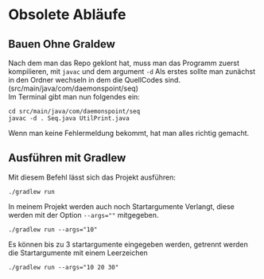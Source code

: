 # Obsolete Abläufe

## Bauen Ohne Graldew

Nach dem man das Repo geklont hat, muss man das Programm zuerst kompilieren, mit ```javac``` und dem argument ```-d```
Als erstes sollte man zunächst in den Ordner wechseln in dem die QuellCodes sind.(src/main/java/com/daemonspoint/seq)  
Im Terminal gibt man nun folgendes ein:
```
cd src/main/java/com/daemonspoint/seq
javac -d . Seq.java UtilPrint.java 
```
Wenn man keine Fehlermeldung bekommt, hat man alles richtig gemacht.

## Ausführen mit Gradlew 

Mit diesem Befehl lässt sich das Projekt ausführen:
```
./gradlew run
```
In meinem Projekt werden auch noch Startargumente Verlangt, diese werden mit der Option ```--args=""``` mitgegeben.
```
./gradlew run --args="10"
```
Es können bis zu 3 startargumente eingegeben werden, getrennt werden die Startargumente mit einem Leerzeichen
```
./gradlew run --args="10 20 30"
```
